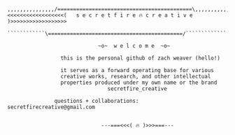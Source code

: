         ,,,,,,,,,,,,,,,/===========================================\,,,,,,,,,,,,,,,,
    <<<<<<<<<<<<<<<<<<(   s e c r e t f i r e 🔥 c r e a t i v e   )>>>>>>>>>>>>>>>>>>
           ````````````\===========================================/`````````````
        
                                 ~o~  w e l c o m e  ~o~

                     this is the personal github of zach weaver (hello!) 
                                 
                     it serves as a forward operating base for various 
                     creative works, research, and other intellectual 
                     properties produced under my own name or the brand 
                                    secretfire_creative                                    

                   questions + collaborations: secretfirecreative@gmail.com
                   
                          
                                  ---===<<<( 🔥 )>>>===---                                  
